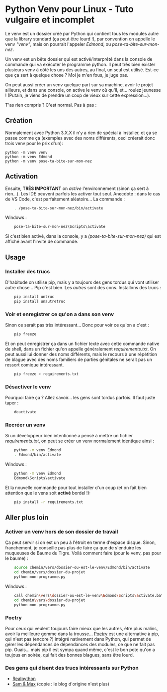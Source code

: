 # Python Venv pour Linux - Tuto vulgaire et incomplet

Le venv est un dossier créé par Python qui contient tous les modules autre que la library standard (ça peut être lourd !), par convention on appelle le venv _"venv"_, mais on pourrait l'appeler _Edmond_, ou _pose-ta-bite-sur-mon-nez_.

Un venv est un bête dossier qui est activé/interprété dans la console de commande qui va exécuter le programme python. Il peut très bien exister plusieurs venv à côté les uns des autres, au final, un seul est utilisé.
Est-ce que ça sert à quelque chose ? Moi je m'en fous, je juge pas.

On peut aussi créer un venv quelque part sur sa machine, avoir le projet ailleurs, et dans une console, on active le venv où qu'il, et... roulez jeunesse ! (Putain, je viens de prendre un coup de vieux sur cette expression...).

T'as rien compris ? C'est normal. Pas à pas :

## Création

Normalement avec Python 3.X.X il n'y a rien de spécial à installer, et ça se passe comme ça (exemples avec des noms différents, ceci créerait donc trois venv pour le prix d'un):

    python -m venv venv
    python -m venv Edmond
    python -m venv pose-ta-bite-sur-mon-nez

## Activation

Ensuite, **TRÈS IMPORTANT** on _active_ l'environnement (sinon ça sert à rien...).
Les IDE peuvent parfois les activer tout seul. Anecdote : dans le cas de VS Code, c'est parfaitement aléatoire... La commande :

```bash linux
	. /pose-ta-bite-sur-mon-nez/bin/activate
```

Windows :

```bash windows
	pose-ta-bite-sur-mon-nez\Scripts\activate
```

Si c'est bien activé, dans la console, y a _(pose-ta-bite-sur-mon-nez)_ qui est affiché avant l'invite de commande.

## Usage

### Installer des trucs

D'habitude on utilise pip, mais y a toujours des gens tordus qui vont utiliser autre chose... Pip c'est bien. Les _autres_ sont des cons.
Installons des trucs :

```bash
	pip install untruc
	pip install unautretruc
```

### Voir et enregistrer ce qu'on a dans son venv

Sinon ce serait pas très intéressant...
Donc pour voir ce qu'on a c'est :

```bash
	pip freeze
```

Et on peut enregistrer ça dans un fichier texte avec cette commande native de shell, dans un fichier qu'on appelle généralement _requirements.txt_. On peut aussi lui donner des noms différents, mais le recours à une répétition de blague avec des noms familiers de parties génitales ne serait pas un ressort comique intéressant.

```bash
	pip freeze > requirements.txt
```

### Désactiver le venv

Pourquoi faire ça ? Allez savoir... les gens sont tordus parfois.
Il faut juste taper :

```bash
	deactivate
```

### Recréer un venv

Si un développeur bien intentionné a pensé à mettre un fichier _requirements.txt_, on peut se créer un venv normalement identique ainsi :

```bash linux
	python -m venv Edmond
	. Edmond/bin/activate
```

Windows :

```bash windows
	python -m venv Edmond
	Edmond\Scripts\activate
```

Et la nouvelle commande pour tout installer d'un coup (et on fait bien attention que le vens soit **activé** bordel !):

```bash
	pip install -r requirements.txt
```

## Aller plus loin

### Activer un venv hors de son dossier de travail

Ça peut servir si on est un peu à l'étroit en terme d'espace disque. Sinon, franchement, je conseille pas plus de faire ça que de s'enduire les muqueuses de Baume du Tigre. Voilà comment faire (pour le venv, pas pour le baume) :

```bash linux
	source chemin/vers/dossier-ou-est-le-venv/Edmond/bin/activate
	cd chemin/vers/dossier-du-projet
	python mon-programme.py
```

Windows :

```bash windows
	call chemin\vers\dossier-ou-est-le-venv\Edmond\Scripts\activate.bat
	cd chemin\vers\dossier-du-projet
	python mon-programme.py
```

### Poetry

Pour ceux qui veulent toujours faire mieux que les autres, être plus malins, avoir la meilleure gomme dans la trousse... [Poetry](https://python-poetry.org/) est une alternative à pip, qui n'est pas (encore ?) intégré nativement dans Python, qui permet de gérer les dépendances de dépendances des modules, ce que ne fait pas pip.
Ouais... mais pip il est sympa quand même, c'est le bon pote qu'on a toujous en soirée, qui fait des bonnes blagues, sans être lourd.

### Des gens qui disent des trucs intéressants sur Python

- [Realpython](https://realpython.com/)
- [Sam & Max](https://sametmax2.com/) (copie : le blog d'origine n'est plus)
